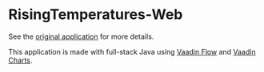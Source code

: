 # RisingTemperatures-Web

See the [original application](https://github.com/PranavAmarnath/RisingTemperatures#risingtemperatures) for more details.

This application is made with full-stack Java using [Vaadin Flow](https://vaadin.com/flow) and [Vaadin Charts](https://vaadin.com/components/vaadin-charts).
